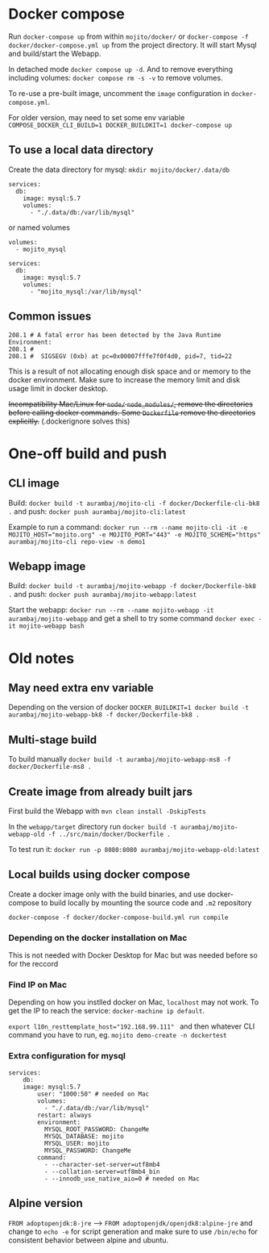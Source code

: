 # Docker compose

Run `docker-compose up` from within `mojito/docker/` or `docker-compose -f docker/docker-compose.yml up` from the 
project directory. It will start Mysql and build/start the Webapp.

In detached mode `docker compose up -d`. And to remove everything including volumes: `docker compose rm -s -v` to remove volumes.

To re-use a pre-built image, uncomment the `image` configuration in `docker-compose.yml`.

For older version, may need to set some env variable `COMPOSE_DOCKER_CLI_BUILD=1 DOCKER_BUILDKIT=1 docker-compose up`

## To use a local data directory

Create the data directory for mysql: `mkdir mojito/docker/.data/db`

```
services:
  db:
    image: mysql:5.7
    volumes:
      - "./.data/db:/var/lib/mysql"
```

or named volumes

```
volumes:
  - mojito_mysql
    
services:
  db:
    image: mysql:5.7
    volumes:
      - "mojito_mysql:/var/lib/mysql"
```

## Common issues

```
208.1 # A fatal error has been detected by the Java Runtime Environment:
208.1 #
208.1 #  SIGSEGV (0xb) at pc=0x00007fffe7f0f4d0, pid=7, tid=22
```
This is a result of not allocating enough disk space and or memory to the docker environment. Make sure to increase the memory limit and disk usage limit in docker desktop.

~~Incompatibility Mac/Linux for `node/` `node_modules/`, remove the directories before calling docker commands. Some
`Dockerfile` remove the directories explicitly.~~ (.dockerignore solves this)

# One-off build and push 

## CLI image

Build: `docker build -t aurambaj/mojito-cli -f docker/Dockerfile-cli-bk8 .` and push: `docker push aurambaj/mojito-cli:latest`

Example to run a command: 
`docker run --rm --name mojito-cli -it -e MOJITO_HOST="mojito.org" -e MOJITO_PORT="443" -e MOJITO_SCHEME="https" aurambaj/mojito-cli repo-view -n demo1`

## Webapp image

Build: `docker build -t aurambaj/mojito-webapp -f docker/Dockerfile-bk8 .` and push: `docker push aurambaj/mojito-webapp:latest`

Start the webapp: `docker run --rm --name mojito-webapp -it aurambaj/mojito-webapp` and
get a shell to try some command `docker exec -it mojito-webapp bash`

# Old notes

## May need extra env variable

Depending on the version of docker
`DOCKER_BUILDKIT=1 docker build -t aurambaj/mojito-webapp-bk8 -f docker/Dockerfile-bk8 .`

## Multi-stage build

To build manually `docker build -t aurambaj/mojito-webapp-ms8 -f docker/Dockerfile-ms8 .`

## Create image from already built jars

First build the Webapp with `mvn clean install -DskipTests`

In the `webapp/target` directory run `docker build -t aurambaj/mojito-webapp-old -f ../src/main/docker/Dockerfile .`

To test run it: `docker run -p 8080:8080 aurambaj/mojito-webapp-old:latest`

## Local builds using docker compose

Create a docker image only with the build binaries, and use docker-compose to build locally by mounting the source code
and `.m2` repository

`docker-compose -f docker/docker-compose-build.yml run compile`

### Depending on the docker installation on Mac

This is not needed with Docker Desktop for Mac but was needed before so for the reccord

### Find IP on Mac

Depending on how you instlled docker on Mac, `localhost` may not work. To get the IP to reach the service: `docker-machine ip default`.

`export l10n_resttemplate_host="192.168.99.111" ` and then whatever CLI command you have to run, eg.
`mojito demo-create -n dockertest`

### Extra configuration for mysql

```
services:
    db:
    image: mysql:5.7
        user: "1000:50" # needed on Mac
        volumes:
          - "./.data/db:/var/lib/mysql"
        restart: always
        environment:
          MYSQL_ROOT_PASSWORD: ChangeMe
          MYSQL_DATABASE: mojito
          MYSQL_USER: mojito
          MYSQL_PASSWORD: ChangeMe
        command:
          - --character-set-server=utf8mb4
          - --collation-server=utf8mb4_bin
          - --innodb_use_native_aio=0 # needed on Mac
```

## Alpine version 

`FROM adoptopenjdk:8-jre` --> `FROM adoptopenjdk/openjdk8:alpine-jre` and change to `echo -e` for script generation
and make sure to use `/bin/echo` for consistent behavior between alpine and ubuntu.